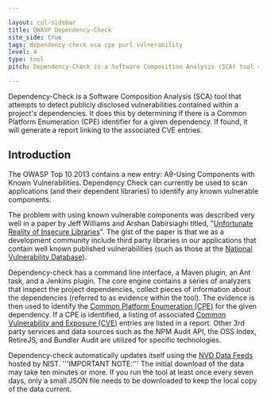 ```yaml
---

layout: col-sidebar
title: OWASP Dependency-Check
site_side: true
tags: dependency-check sca cpe purl vulnerability
level: 4
type: tool
pitch: Dependency-Check is a Software Composition Analysis (SCA) tool suite that identifies project dependencies and checks if there are any known, publicly disclosed, vulnerabilities.

---
```


Dependency-Check is a Software Composition Analysis (SCA) tool that attempts to detect publicly disclosed vulnerabilities contained within a project's dependencies. It does this by determining if there is a Common Platform Enumeration (CPE) identifier for a given dependency. If found, it will generate a report linking to the associated CVE entries.

## Introduction

The OWASP Top 10 2013 contains a new entry: A9-Using Components with Known Vulnerabilities. Dependency Check can currently be used to scan applications (and their dependent libraries) to identify any known vulnerable components.

The problem with using known vulnerable components was described very well in a paper by Jeff Williams and Arshan Dabirsiaghi titled, "[Unfortunate Reality of Insecure Libraries](https://cdn2.hubspot.net/hub/203759/file-1100864196-pdf/docs/Contrast_-_Insecure_Libraries_2014.pdf)". The gist of the paper is that we as a development community include third party libraries in our applications that contain well known published vulnerabilities (such as those at the [National Vulnerability Database](https://nvd.nist.gov/vuln/search)).

Dependency-check has a command line interface, a Maven plugin, an Ant task, and a Jenkins plugin. The core engine contains a series of analyzers that inspect the project dependencies, collect pieces of information about the dependencies (referred to as evidence within the tool). The evidence is then used to identify the [Common Platform Enumeration (CPE)](https://nvd.nist.gov/products/cpe) for the given dependency. If a CPE is identified, a listing of associated [Common Vulnerability and Exposure (CVE)](https://cve.mitre.org/) entries are listed in a report. Other 3rd party services and data sources such as the NPM Audit API, the OSS Index, RetireJS, and Bundler Audit are utilized for specific technologies.

Dependency-check automatically updates itself using the [NVD Data Feeds](https://nvd.nist.gov/vuln/data-feeds) hosted by NIST. '''IMPORTANT NOTE:''' The initial download of the data may take ten minutes or more. If you run the tool at least once every seven days, only a small JSON file needs to be downloaded to keep the local copy of the data current.
